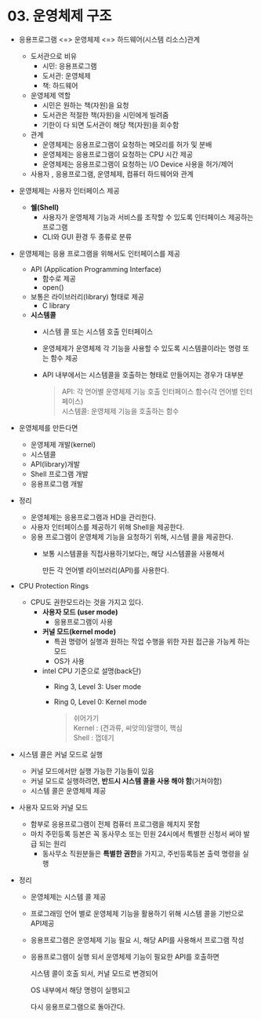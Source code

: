 # 03. 운영체제 구조

* 응용프로그램 &lt;=&gt; 운영체제 &lt;=&gt; 하드웨어\(시스템 리소스\)관계
  * 도서관으로 비유
    * 시민: 응용프로그램
    * 도서관: 운영체제
    * 책: 하드웨어
  * 운영체제 역할
    * 시민은 원하는 책\(자원\)을 요청
    * 도서관은 적절한 책\(자원\)을 시민에게 빌려줌
    * 기한이 다 되면 도서관이 해당 책\(자원\)을 회수함
  * 관계
    * 운영체제는 응용프로그램이 요청하는 메모리를 허가 및 분배
    * 운영체제는 응용프로그램이 요청하는 CPU 시간 제공
    * 운영체제는 응용프로그램이 요청하는 I/O Device 사용을 허가/제어
  * 사용자 , 응용프로그램, 운영체제, 컴퓨터 하드웨어와 관계



* 운영체제는 사용자 인터페이스 제공
  * **쉘\(Shell\)**
    * 사용자가 운영체제 기능과 서비스를 조작할 수 있도록 인터페이스 제공하는 프로그램
    * CLI와 GUI 환경 두 종류로 분류



* 운영체제는 응용 프로그램을 위해서도 인터페이스를 제공
  * API \(Application Programming Interface\)
    * 함수로 제공
    * open\(\)
  * 보통은 라이브러리\(library\) 형태로 제공
    * C library
  * **시스템콜** 
    * 시스템 콜 또는 시스템 호출 인터페이스
    * 운영체제가 운영체제 각 기능을 사용할 수 있도록 시스템콜이라는 명령 또는 함수 제공
    * API 내부에서는 시스템콜을 호출하는 형태로 만들어지는 경우가 대부분

      > API: 각 언어별 운영체제 기능 호출 인터페이스 함수\(각 언어별 인터페이스\)  
      > 시스템콜: 운영체제 기능을 호출하는 함수
* 운영체제를 만든다면
  * 운영체제 개발\(kernel\)
  * 시스템콜
  * API\(library\)개발
  * Shell 프로그램 개발
  * 응용프로그램 개발



* 정리
  * 운영체제는 응용프로그램과 HD을 관리한다.
  * 사용자 인터페이스를 제공하기 위해 Shell을 제공한다.
  * 응용 프로그램이 운영체제 기능을 요청하기 위해, 시스템 콜을 제공한다.
    * 보통 시스템콜을 직접사용하기보다는, 해당 시스템콜을 사용해서  

      만든 각 언어별 라이브러리\(API\)를 사용한다.



* CPU Protection Rings
  * CPU도 권한모드라는 것을 가지고 있다.
    * **사용자 모드 \(user mode\)**
      * 응용프로그램이 사용 
    * **커널 모드\(kernel mode\)**
      * 특권 명령어 실행과 원하는 작업 수행을 위한 자원 접근을 가능케 하는 모드
      * OS가 사용
    * intel CPU 기준으로 설명\(back단\)
      * Ring 3, Level 3: User mode
      * Ring 0, Level 0: Kernel mode 

        > 쉬어가기  
        > Kernel : \(견과류, 씨앗의\)알맹이, 핵심  
        > Shell : 껍데기



* 시스템 콜은 커널 모드로 실행
  * 커널 모드에서만 실행 가능한 기능들이 있음
  * 커널 모드로 실행하려면, **반드시 시스템 콜을 사용 해야 함**\(거쳐야함\)
  * 시스템 콜은 운영체제 제공
* 사용자 모드와 커널 모드
  * 함부로 응용프로그램이 전체 컴퓨터 프로그램을 헤치지 못함
  * 마치 주민등록 등본은 꼭 동사무소 또는 민원 24시에서 특별한 신청서 써야 발급 되는 원리
    * 동사무소 직원분들은 **특별한 권한**을 가지고, 주빈등록등본 출력 명령을 실행



* 정리
  * 운영체제는 시스템 콜 제공
  * 프로그래밍 언어 별로 운영체제 기능을 활용하기 위해 시스템 콜을 기반으로 API제공
  * 응용프로그램은 운영체제 기능 필요 시, 해당 API를 사용해서 프로그램 작성
  * 응용프로그램이 실행 되서 운영체제 기능이 필요한 API를 호출하면  

      시스템 콜이 호출 되서, 커널 모드로 변경되어  

      OS 내부에서 해당 명령이 실행되고  

      다시 응용프로그램으로 돌아간다.


